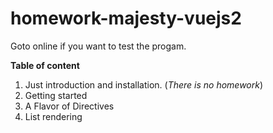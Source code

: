 # homework-majesty-vuejs2

Goto online if you want to test the progam.

**Table of content**

1. Just introduction and installation. (*There is no homework*)
2. Getting started
3. A Flavor of Directives
4. List rendering